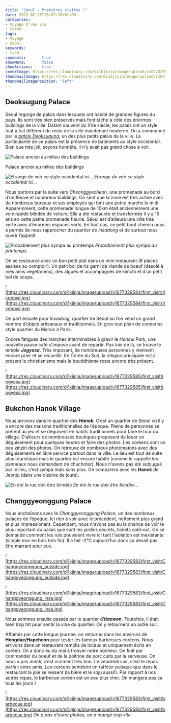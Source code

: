 ```yaml
---
title: "Séoul - Premières visites !"
date: 2023-02-25T13:57:28+01:00
categories:
- Voyage d'une vie
- Corée
tags:
- Voyage
- Séoul
keywords:
- tech
comments:       true
showMeta:       false
showActions:    true
coverImage: https://res.cloudinary.com/di1kjinja/image/upload/v1677329584/first_visit/temple_cover.jpg
thumbnailImage: https://res.cloudinary.com/di1kjinja/image/upload/v1677329584/first_visit/palace_thumbnail.jpg
thumbnailImagePosition: "left"
---
```


## **Deoksugung Palace**

Séoul regorge de palais dans lesquels ont habité de grandes figures du pays. Ils sont très bien préservés mais font tâche à côté des énormes buildings de la ville. Datant souvent du XVe siècle, les palais ont un style tout à fait différent du reste de la ville maintenant moderne. On a commencé par le [*palais Deoksugung*](https://fr.wikipedia.org/wiki/Deoksugung), un des plus petits palais de la ville. La particularité de ce palais est la présence de batiments au style occidental. Bien que très joli, soyons honnête, il n’y avait pas grand chose à voir. 

![Palace ancien au milieu des buildings](https://res.cloudinary.com/di1kjinja/image/upload/v1677329583/first_visit/deoksugung.jpg)

Palace ancien au milieu des buildings

![Etrange de voir ce style occidental ici…](https://res.cloudinary.com/di1kjinja/image/upload/v1677329583/first_visit/western_building.jpg)
*Etrange de voir ce style occidental ici…*

Nous partons par la suite vers *Cheonggyecheon,* une promenade au bord d’un fleuve et nombreux buildings. On sent que la zone est très active avec de nombreux bureaux et ses employés qui font une petite marche le midi. Apparemment, cette promenade longue de 10km était anciennement une voie rapide blindée de voiture. Elle a été restaurée et transformée il y a 15 ans en cette petite promenade fleurie. Séoul est d’ailleurs une ville très verte avec d’énormes espaces verts. En tout cas, ce petit bout chemin nous a permis de nous rapprocher du quartier de *Insadong* et de surtout nous ouvrir l’appetit. 

![Probablement plus sympa au printemps](https://res.cloudinary.com/di1kjinja/image/upload/v1677329584/first_visit/Cheonggyecheon.jpg)
*Probablement plus sympa au printemps*

On se ressource avec un bon petit plat dans un mini restaurant (6 places assises au comptoir). Un petit bol de riz garni de viande de boeuf (désolé à mes amis végétariens), des algues et accompagnés de kimchi et d’un petit bol de soupe.

![https://res.cloudinary.com/di1kjinja/image/upload/v1677329584/first_visit/ricebowl.jpg](https://res.cloudinary.com/di1kjinja/image/upload/v1677329584/first_visit/ricebowl.jpg)

On part ensuite pour *Insadong,* quartier de Séoul où l’on vend un grand nombre d’objets artisanaux et traditionnels. En gros tout plein de conneries style quartier du Marais à Paris. 

Encore fatigués des marches interminables à gravir le *Haneul Park,* une nouvelle pause café s'impose avant de repartir. Pas loin de là, se trouve le temple *******Jogyesa.******* Très imposant, de nombreuses personnes y viennent encore prier et se recueillir. En Corée du Sud, la religion principale est à présent le christianisme mais le bouddhisme reste encore très présent.

![https://res.cloudinary.com/di1kjinja/image/upload/v1677329585/first_visit/jogyesa.jpg](https://res.cloudinary.com/di1kjinja/image/upload/v1677329585/first_visit/jogyesa.jpg)

## Bukchon Hanok Village

Nous arrivons dans le quartier des *******Hanok.******* C’est un quartier de Séoul où il y a encore des maisons traditionnelles de l’époque. Pleins de personnes se prêtent au jeu et se déguisent en habits traditionnels pour faire le tour du village. D’ailleurs de nombreuses boutiques proposent de louer un déguisement pour quelques heures et faire des photos. Les coréens sont un peu zinzin des photos. On retrouve de nombreux photomatons avec des déguisements en libre service partout dans la ville. Le lieu est tout de suite plus touristique mais le quartier est encore habité (comme le rappelle les panneaux nous demandant de chuchoter). Nous n'avons pas été subjugué par le lieu, c’est sympa mais sans plus. On comparera avec les ******Hanok****** de Jeonju (dans une dizaine de jours).

![En été la rue doit être blindée](https://res.cloudinary.com/di1kjinja/image/upload/v1677329585/first_visit/seoul_hanok.jpg)
*En été la rue doit être blindée...*

## **Changgyeonggung Palace**

Nous enchaînons avec le *Changgyeonggung Palace,* un des nombreux palaces de l’époque. Ici rien à voir avec le précédent, nettement plus grand et plus impressionant. Cependant, nous n'avons pas eu la chance de voir le plus important du palais que sont les jardins secrets, tickets sold-out. On se demande comment les rois pouvaient vivre ici tant l’isolation est inexistante (simple mur en bois très fin). Il a fait -2°C aujourd’hui donc ça devait pas être marrant pour eux. 

![https://res.cloudinary.com/di1kjinja/image/upload/v1677329583/first_visit/Changgyeonggung_outside.jpg](https://res.cloudinary.com/di1kjinja/image/upload/v1677329583/first_visit/Changgyeonggung_outside.jpg)

![https://res.cloudinary.com/di1kjinja/image/upload/v1677329583/first_visit/Changgyeonggung_inse.jpg](https://res.cloudinary.com/di1kjinja/image/upload/v1677329583/first_visit/Changgyeonggung_inse.jpg)

Nous sommes ensuite passés par le quartier d’*******Itaewon.******* Toutefois, il était bien trop tôt pour sentir la vibe du quartier. On y retournera un autre soir. 

Affamés par cette longue journée, on retourne dans les environs de ********Hongdae/Hapcheon******** pour tester les fameux barbecues coréens. Nous arrivons dans un restaurant remplis de locaux et uniquement écris en coréen. On a donc eu du mal à trouver notre bonheur. On finit par commander du boeuf et de la poitrine de porc cuits par la serveuse. On nous a pas menti, c’est vraiment très bon. Le vendredi soir, c’est le repas parfait entre amis. Les coréens semblent en raffoler puisque que dans le restaurant la joie se ressent (la bière et le soju aussi!). Par rapport à nos autres repas, le barbecue coréen est un peu plus cher. On mangera pas ça tous les jours !

![https://res.cloudinary.com/di1kjinja/image/upload/v1677329583/first_visit/barbecue.jpg](https://res.cloudinary.com/di1kjinja/image/upload/v1677329583/first_visit/barbecue.jpg)
*On a pas d'autre photos, on a mangé trop vite*